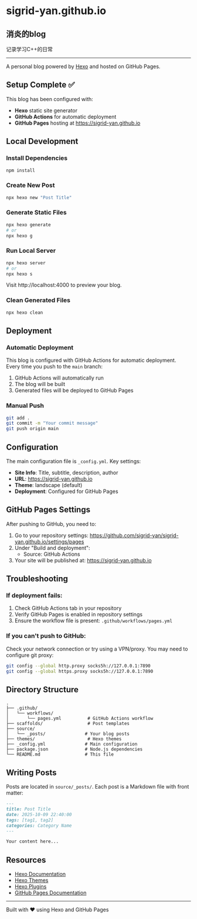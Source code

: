 # sigrid-yan.github.io

## 消炎的blog

记录学习C++的日常

---

A personal blog powered by [Hexo](https://hexo.io/) and hosted on GitHub Pages.

## Setup Complete ✅

This blog has been configured with:

- **Hexo** static site generator
- **GitHub Actions** for automatic deployment
- **GitHub Pages** hosting at https://sigrid-yan.github.io

## Local Development

### Install Dependencies

```bash
npm install
```

### Create New Post

```bash
npx hexo new "Post Title"
```

### Generate Static Files

```bash
npx hexo generate
# or
npx hexo g
```

### Run Local Server

```bash
npx hexo server
# or
npx hexo s
```

Visit http://localhost:4000 to preview your blog.

### Clean Generated Files

```bash
npx hexo clean
```

## Deployment

### Automatic Deployment

This blog is configured with GitHub Actions for automatic deployment. Every time you push to the `main` branch:

1. GitHub Actions will automatically run
2. The blog will be built
3. Generated files will be deployed to GitHub Pages

### Manual Push

```bash
git add .
git commit -m "Your commit message"
git push origin main
```

## Configuration

The main configuration file is `_config.yml`. Key settings:

- **Site Info**: Title, subtitle, description, author
- **URL**: https://sigrid-yan.github.io
- **Theme**: landscape (default)
- **Deployment**: Configured for GitHub Pages

## GitHub Pages Settings

After pushing to GitHub, you need to:

1. Go to your repository settings: https://github.com/sigrid-yan/sigrid-yan.github.io/settings/pages
2. Under "Build and deployment":
   - Source: GitHub Actions
3. Your site will be published at: https://sigrid-yan.github.io

## Troubleshooting

### If deployment fails:

1. Check GitHub Actions tab in your repository
2. Verify GitHub Pages is enabled in repository settings
3. Ensure the workflow file is present: `.github/workflows/pages.yml`

### If you can't push to GitHub:

Check your network connection or try using a VPN/proxy. You may need to configure git proxy:

```bash
git config --global http.proxy socks5h://127.0.0.1:7890
git config --global https.proxy socks5h://127.0.0.1:7890
```

## Directory Structure

```
.
├── .github/
│   └── workflows/
│       └── pages.yml          # GitHub Actions workflow
├── scaffolds/                 # Post templates
├── source/
│   └── _posts/               # Your blog posts
├── themes/                    # Hexo themes
├── _config.yml               # Main configuration
├── package.json              # Node.js dependencies
└── README.md                 # This file
```

## Writing Posts

Posts are located in `source/_posts/`. Each post is a Markdown file with front matter:

```markdown
---
title: Post Title
date: 2025-10-09 22:40:00
tags: [tag1, tag2]
categories: Category Name
---

Your content here...
```

## Resources

- [Hexo Documentation](https://hexo.io/docs/)
- [Hexo Themes](https://hexo.io/themes/)
- [Hexo Plugins](https://hexo.io/plugins/)
- [GitHub Pages Documentation](https://docs.github.com/en/pages)

---

Built with ❤️ using Hexo and GitHub Pages
